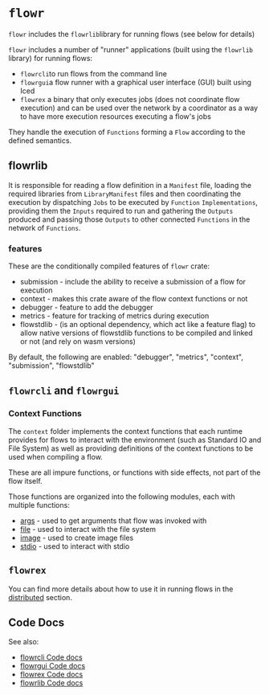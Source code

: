 # `flowr`

`flowr` includes the `flowrlib`library for running flows (see below for details)

`flowr` includes a number of "runner" applications (built using the `flowrlib` library) for running flows:
- `flowrcli`to run flows from the command line
- `flowrgui`a flow runner with a graphical user interface (GUI) built using Iced
- `flowrex` a binary that only executes jobs (does not coordinate flow execution) and can be used over the network 
  by a coordinator as a way to have more execution resources executing a flow's jobs

They handle the execution of `Functions` forming a `Flow` according to the defined semantics.

## flowrlib
It is responsible for reading a flow definition in a `Manifest` file, loading the required libraries
from `LibraryManifest` files and then coordinating the execution by dispatching `Jobs` to be executed
by `Function` `Implementations`, providing them the `Inputs` required to run and gathering the `Outputs` produced
and passing those `Outputs` to other connected `Functions` in the network of `Functions`.

### features
These are the conditionally compiled features of `flowr` crate:
- submission - include the ability to receive a submission of a flow for execution
- context - makes this crate aware of the flow context functions or not
- debugger - feature to add the debugger
- metrics - feature for tracking of metrics during execution
- flowstdlib - (is an optional dependency, which act like a feature flag) to allow native versions of flowstdlib
functions to be compiled and linked or not (and rely on wasm versions)

By default, the following are enabled: "debugger", "metrics", "context", "submission", "flowstdlib"

## `flowrcli` and `flowrgui`

### Context Functions
The `context` folder implements the context functions that each runtime provides for flows to interact with the 
environment (such as Standard IO and File System) as well as providing definitions of the context functions 
to be used when compiling a flow.

These are all impure functions, or functions with side effects, not part of the flow itself.

Those functions are organized into the following modules, each with multiple functions:
* [args](src/bin/flowrcli/cli/args/args.md) - used to get arguments that flow was invoked with
* [file](src/bin/flowrcli/cli/file/file.md) - used to interact with the file system
* [image](src/bin/flowrcli/cli/image/image.md) - used to create image files
* [stdio](src/bin/flowrcli/cli/stdio/stdio.md) - used to interact with stdio

## `flowrex`
You can find more details about how to use it in running flows in the [distributed](../docs/running/distributed.md)
section.

## Code Docs
See also:
- [flowrcli Code docs](https://mackenzie-serres.net/flow/code/doc/flowrcli/index.html)
- [flowrgui Code docs](https://mackenzie-serres.net/flow/code/doc/flowrgui/index.html)
- [flowrex Code docs](https://mackenzie-serres.net/flow/code/doc/flowrex/index.html)
- [flowrlib Code docs](https://mackenzie-serres.net/flow/code/doc/flowrlib/index.html)
